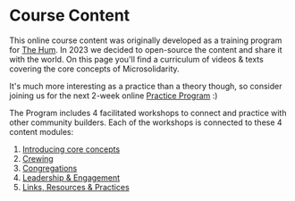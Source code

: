 # Course Content

This online course content was originally developed as a training program for [The Hum](http://thehum.org). In 2023 we decided to open-source the content and share it with the world. On this page you'll find a curriculum of videos & texts covering the core concepts of Microsolidarity.&#x20;

It's much more interesting as a practice than a theory though, so consider joining us for the next 2-week online [Practice Program](./) :)

The Program includes 4 facilitated workshops to connect and practice with other community builders. Each of the workshops is connected to these 4 content modules:

1. [Introducing core concepts](1.-introducing-core-concepts.md)
2. [Crewing](2.-crewing.md)
3. [Congregations](3.-congregations.md)
4. [Leadership & Engagement](5.-resources-and-practices.md)
5. [Links, Resources & Practices](5.-resources-and-practices.md)

&#x20;
